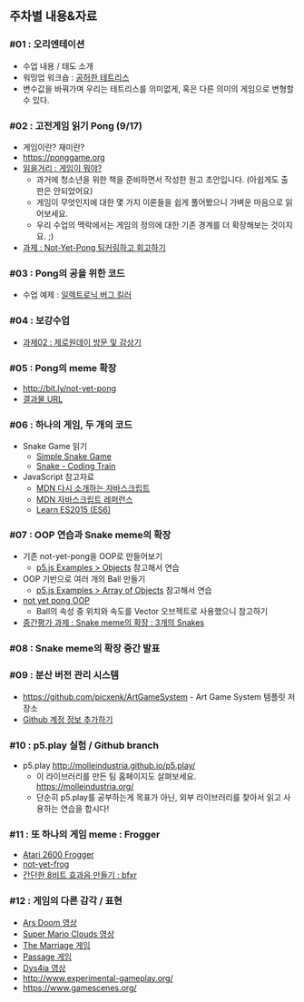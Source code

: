 ## 주차별 내용&자료

### #01 : 오리엔테이션
 * 수업 내용 / 태도 소개
 * 워밍업 워크숍 : [공허한 테트리스](http://bit.ly/void-tetris)
  * 변수값을 바꿔가며 우리는 테트리스를 의미없게, 혹은 다른 의미의 게임으로 변형할 수 있다.

### #02 : 고전게임 읽기 Pong (9/17)
 * 게임이란? 재미란?
 * <https://ponggame.org>
 * [읽을거리 : 게임이 뭐야?](assets/5_1_what_is_game.pdf)
   * 과거에 청소년을 위한 책을 준비하면서 작성한 원고 초안입니다. (아쉽게도 출판은 안되었어요)
   * 게임이 무엇인지에 대한 몇 가지 이론들을 쉽게 풀어봤으니 가벼운 마음으로 읽어보세요.
   * 우리 수업의 맥락에서는 게임의 정의에 대한 기존 경계를 더 확장해보는 것이지요. ;)
 * [과제 : Not-Yet-Pong 팅커링하고 회고하기](homework.md)

### #03 : Pong의 공을 위한 코드
 * 수업 예제 : [일렉트로닉 버그 킬러](https://editor.p5js.org/picxenk@gmail.com/sketches/eR4mDXHvq)

### #04 : 보강수업
 * [과제02 : 제로원데이 방문 및 감상기](homework.md)

### #05 : Pong의 meme 확장
 * <http://bit.ly/not-yet-pong>
 * [결과물 URL](https://docs.google.com/spreadsheets/d/1crOHibQieIt45jgFwpQQCK5rkDYapaugC1iKaadXj2M/edit?usp=sharing)

### #06 : 하나의 게임, 두 개의 코드
 * Snake Game 읽기
   * [Simple Snake Game](https://editor.p5js.org/picxenk@gmail.com/sketches/diPSYswv_)
   * [Snake - Coding Train](https://editor.p5js.org/picxenk@gmail.com/sketches/ZQwCfX6yd)
 * JavaScript 참고자료
   * [MDN 다시 소개하는 자바스크립트](https://developer.mozilla.org/en-US/docs/Web/JavaScript/A_re-introduction_to_JavaScript)
   * [MDN 자바스크립트 레퍼런스](https://developer.mozilla.org/en-US/docs/Web/JavaScript/Reference)
   * [Learn ES2015 (ES6)](https://babeljs.io/docs/en/learn)

### #07 : OOP 연습과 Snake meme의 확장
 * 기존 not-yet-pong을 OOP로 만들어보기
   * [p5.js Examples > Objects](https://p5js.org/examples/objects-objects.html) 참고해서 연습
 * OOP 기반으로 여러 개의 Ball 만들기
   * [p5.js Examples > Array of Objects](https://p5js.org/examples/objects-array-of-objects.html) 참고해서 연습
 * [not yet pong OOP](https://editor.p5js.org/picxenk@gmail.com/sketches/qgKH7zP8S)
   * Ball의 속성 중 위치와 속도를 Vector 오브젝트로 사용했으니 참고하기
 * [중간평가 과제 : Snake meme의 확장 : 3개의 Snakes](homework.html#05--snake-meme의-확장--중간평가과제)

### #08 : Snake meme의 확장 중간 발표

### #09 : 분산 버전 관리 시스템
  * <https://github.com/picxenk/ArtGameSystem> - Art Game System 템플릿 저장소
  * [Github 계정 정보 추가하기](https://docs.google.com/spreadsheets/d/10NsnTNgwU7xqtS5BobgiiJMvw1gusBipEP5Eb5qQk3U/edit?usp=sharing)

### #10 : p5.play 실험 / Github branch
 * p5.play <http://molleindustria.github.io/p5.play/>
   * 이 라이브러리를 만든 팀 홈페이지도 살펴보세요. <https://molleindustria.org/>
   * 단순히 p5.play를 공부하는게 목표가 아닌, 외부 라이브러리를 찾아서 읽고 사용하는 연습을 합시다!


### #11 : 또 하나의 게임 meme : Frogger
 * [Atari 2600 Frogger](http://www.free80sarcade.com/2600_Frogger.php)
 * [not-yet-frog](https://editor.p5js.org/picxenk@gmail.com/sketches/15B-Owu55)
 * [간단한 8비트 효과음 만들기 : bfxr](https://www.bfxr.net/)

### #12 : 게임의 다른 감각 / 표현
 * [Ars Doom 영상](https://www.youtube.com/watch?v=w9r_f8un3NE)
 * [Super Mario Clouds 영상](https://www.youtube.com/watch?v=fCmAD0TwGcQ)
 * [The Marriage 게임](http://kyrie.pe/the_marriage/)
 * [Passage 게임](http://passage.toolness.org/)
 * [Dys4ia 영상](https://www.youtube.com/watch?v=2waqk5OiBX8)
 * http://www.experimental-gameplay.org/
 * https://www.gamescenes.org/
